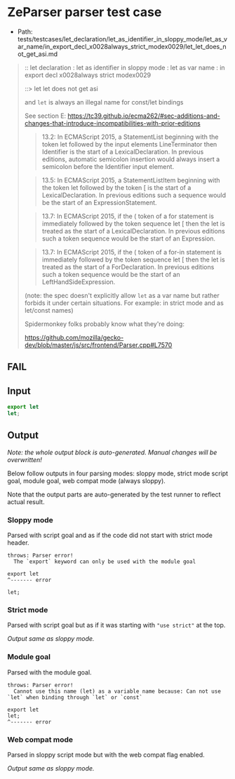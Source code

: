 # ZeParser parser test case

- Path: tests/testcases/let_declaration/let_as_identifier_in_sloppy_mode/let_as_var_name/in_export_decl_x0028always_strict_modex0029/let_let_does_not_get_asi.md

> :: let declaration : let as identifier in sloppy mode : let as var name : in export decl x0028always strict modex0029
>
> ::> let let does not get asi
>
> and `let` is always an illegal name for const/let bindings
>
> See section E: https://tc39.github.io/ecma262/#sec-additions-and-changes-that-introduce-incompatibilities-with-prior-editions
>
> > 13.2: In ECMAScript 2015, a StatementList beginning with the token let followed by the input elements LineTerminator then Identifier is the start of a LexicalDeclaration. In previous editions, automatic semicolon insertion would always insert a semicolon before the Identifier input element.
>
> > 13.5: In ECMAScript 2015, a StatementListItem beginning with the token let followed by the token [ is the start of a LexicalDeclaration. In previous editions such a sequence would be the start of an ExpressionStatement.
>
> > 13.7: In ECMAScript 2015, if the ( token of a for statement is immediately followed by the token sequence let [ then the let is treated as the start of a LexicalDeclaration. In previous editions such a token sequence would be the start of an Expression.
>
> > 13.7: In ECMAScript 2015, if the ( token of a for-in statement is immediately followed by the token sequence let [ then the let is treated as the start of a ForDeclaration. In previous editions such a token sequence would be the start of an LeftHandSideExpression.
>
> (note: the spec doesn't explicitly allow `let` as a var name but rather forbids it under certain situations. For example: in strict mode and as let/const names)
>
> Spidermonkey folks probably know what they're doing:
>
> https://github.com/mozilla/gecko-dev/blob/master/js/src/frontend/Parser.cpp#L7570

## FAIL

## Input

`````js
export let
let;
`````

## Output

_Note: the whole output block is auto-generated. Manual changes will be overwritten!_

Below follow outputs in four parsing modes: sloppy mode, strict mode script goal, module goal, web compat mode (always sloppy).

Note that the output parts are auto-generated by the test runner to reflect actual result.

### Sloppy mode

Parsed with script goal and as if the code did not start with strict mode header.

`````
throws: Parser error!
  The `export` keyword can only be used with the module goal

export let
^------- error

let;
`````

### Strict mode

Parsed with script goal but as if it was starting with `"use strict"` at the top.

_Output same as sloppy mode._

### Module goal

Parsed with the module goal.

`````
throws: Parser error!
  Cannot use this name (let) as a variable name because: Can not use `let` when binding through `let` or `const`

export let
let;
^------- error
`````


### Web compat mode

Parsed in sloppy script mode but with the web compat flag enabled.

_Output same as sloppy mode._
